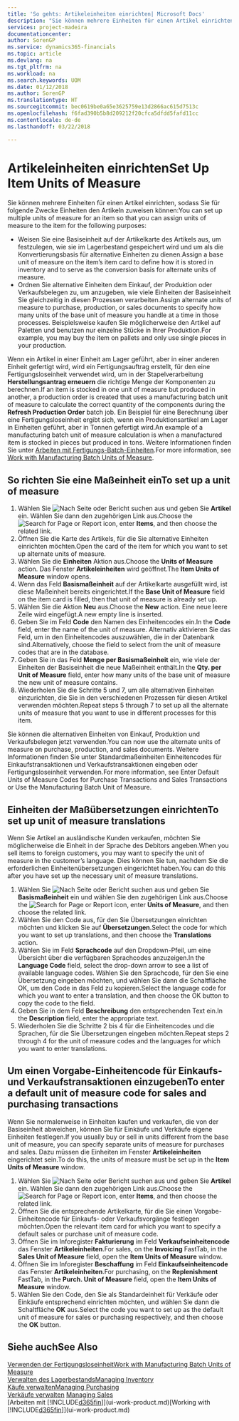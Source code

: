 ```yaml
---
title: 'So gehts: Artikeleinheiten einrichten| Microsoft Docs'
description: "Sie können mehrere Einheiten für einen Artikel einrichten, sodass Sie für Einheiten den Artikeln zuweisen können."
services: project-madeira
documentationcenter: 
author: SorenGP
ms.service: dynamics365-financials
ms.topic: article
ms.devlang: na
ms.tgt_pltfrm: na
ms.workload: na
ms.search.keywords: UOM
ms.date: 01/12/2018
ms.author: SorenGP
ms.translationtype: HT
ms.sourcegitcommit: bec0619be0a65e3625759e13d2866ac615d7513c
ms.openlocfilehash: f6fad390b5b8d209212f20cfca5dfdd5fafd11cc
ms.contentlocale: de-de
ms.lasthandoff: 03/22/2018

---
```

# <a name="set-up-item-units-of-measure"></a><span data-ttu-id="3cb4c-103">Artikeleinheiten einrichten</span><span class="sxs-lookup"><span data-stu-id="3cb4c-103">Set Up Item Units of Measure</span></span>
<span data-ttu-id="3cb4c-104">Sie können mehrere Einheiten für einen Artikel einrichten, sodass Sie für folgende Zwecke Einheiten den Artikeln zuweisen können:</span><span class="sxs-lookup"><span data-stu-id="3cb4c-104">You can set up multiple units of measure for an item so that you can assign units of measure to the item for the following purposes:</span></span>

- <span data-ttu-id="3cb4c-105">Weisen Sie eine Basiseinheit auf der Artikelkarte des Artikels aus, um festzulegen, wie sie im Lagerbestand gespeichert wird und um als die Konvertierungsbasis für alternative Einheiten zu dienen.</span><span class="sxs-lookup"><span data-stu-id="3cb4c-105">Assign a base unit of measure on the item’s item card to define how it is stored in inventory and to serve as the conversion basis for alternate units of measure.</span></span>
- <span data-ttu-id="3cb4c-106">Ordnen Sie alternative Einheiten dem Einkauf, der Produktion oder Verkaufsbelegen zu, um anzugeben, wie viele Einheiten der Basiseinheit Sie gleichzeitig in diesen Prozessen verarbeiten.</span><span class="sxs-lookup"><span data-stu-id="3cb4c-106">Assign alternate units of measure to purchase, production, or sales documents to specify how many units of the base unit of measure you handle at a time in those processes.</span></span> <span data-ttu-id="3cb4c-107">Beispielsweise kaufen Sie möglicherweise den Artikel auf Paletten und benutzen nur einzelne Stücke in Ihrer Produktion.</span><span class="sxs-lookup"><span data-stu-id="3cb4c-107">For example, you may buy the item on pallets and only use single pieces in your production.</span></span>

<span data-ttu-id="3cb4c-108">Wenn ein Artikel in einer Einheit am Lager geführt, aber in einer anderen Einheit gefertigt wird, wird ein Fertigungsauftrag erstellt, für den eine Fertigungsloseinheit verwendet wird, um in der Stapelverarbeitung **Herstellungsantrag erneuern** die richtige Menge der Komponenten zu berechnen.</span><span class="sxs-lookup"><span data-stu-id="3cb4c-108">If an item is stocked in one unit of measure but produced in another, a production order is created that uses a manufacturing batch unit of measure to calculate the correct quantity of the components during the **Refresh Production Order** batch job.</span></span> <span data-ttu-id="3cb4c-109">Ein Beispiel für eine Berechnung über eine Fertigungsloseinheit ergibt sich, wenn ein Produktionsartikel am Lager in Einheiten geführt, aber in Tonnen gefertigt wird.</span><span class="sxs-lookup"><span data-stu-id="3cb4c-109">An example of a manufacturing batch unit of measure calculation is when a manufactured item is stocked in pieces but produced in tons.</span></span> <span data-ttu-id="3cb4c-110">Weitere Informationen finden Sie unter [Arbeiten mit Fertigungs-Batch-Einheiten](production-how-to-use-the-manufacturing-batch-unit-of-measure.md).</span><span class="sxs-lookup"><span data-stu-id="3cb4c-110">For more information, see [Work with Manufacturing Batch Units of Measure](production-how-to-use-the-manufacturing-batch-unit-of-measure.md).</span></span>

## <a name="to-set-up-a-unit-of-measure"></a><span data-ttu-id="3cb4c-111">So richten Sie eine Maßeinheit ein</span><span class="sxs-lookup"><span data-stu-id="3cb4c-111">To set up a unit of measure</span></span>
1. <span data-ttu-id="3cb4c-112">Wählen Sie ![Nach Seite oder Bericht suchen](media/ui-search/search_small.png "Symbol nach Seite oder Bericht suchen") aus und geben Sie **Artikel** ein. Wählen Sie dann den zugehörigen Link aus.</span><span class="sxs-lookup"><span data-stu-id="3cb4c-112">Choose the ![Search for Page or Report](media/ui-search/search_small.png "Search for Page or Report icon") icon, enter **Items**, and then choose the related link.</span></span>
2. <span data-ttu-id="3cb4c-113">Öffnen Sie die Karte des Artikels, für die Sie alternative Einheiten einrichten möchten.</span><span class="sxs-lookup"><span data-stu-id="3cb4c-113">Open the card of the item for which you want to set up alternate units of measure.</span></span>
3. <span data-ttu-id="3cb4c-114">Wählen Sie die **Einheiten** Aktion aus.</span><span class="sxs-lookup"><span data-stu-id="3cb4c-114">Choose the **Units of Measure** action.</span></span> <span data-ttu-id="3cb4c-115">Das Fenster **Artikeleinheiten** wird geöffnet.</span><span class="sxs-lookup"><span data-stu-id="3cb4c-115">The **Item Units of Measure** window opens.</span></span>
4. <span data-ttu-id="3cb4c-116">Wenn das Feld **Basismaßeinheit** auf der Artikelkarte ausgefüllt wird, ist diese Maßeinheit bereits eingerichtet.</span><span class="sxs-lookup"><span data-stu-id="3cb4c-116">If the **Base Unit of Measure** field on the item card is filled, then that unit of measure is already set up.</span></span>
5. <span data-ttu-id="3cb4c-117">Wählen Sie die Aktion **Neu** aus.</span><span class="sxs-lookup"><span data-stu-id="3cb4c-117">Choose the **New** action.</span></span> <span data-ttu-id="3cb4c-118">Eine neue leere Zeile wird eingefügt.</span><span class="sxs-lookup"><span data-stu-id="3cb4c-118">A new empty line is inserted.</span></span>
6. <span data-ttu-id="3cb4c-119">Geben Sie im Feld **Code** den Namen des Einheitencodes ein.</span><span class="sxs-lookup"><span data-stu-id="3cb4c-119">In the **Code** field, enter the name of the unit of measure.</span></span> <span data-ttu-id="3cb4c-120">Alternativ aktivieren Sie das Feld, um in den Einheitencodes auszuwählen, die in der Datenbank sind.</span><span class="sxs-lookup"><span data-stu-id="3cb4c-120">Alternatively, choose the field to select from the unit of measure codes that are in the database.</span></span>
7. <span data-ttu-id="3cb4c-121">Geben Sie in das Feld **Menge per Basismaßeinheit** ein, wie viele der Einheiten der Basiseinheit die neue Maßeinheit enthält.</span><span class="sxs-lookup"><span data-stu-id="3cb4c-121">In the **Qty. per Unit of Measure** field, enter how many units of the base unit of measure the new unit of measure contains.</span></span>
8. <span data-ttu-id="3cb4c-122">Wiederholen Sie die Schritte 5 und 7, um alle alternativen Einheiten einzurichten, die Sie in den verschiedenen Prozessen für diesen Artikel verwenden möchten.</span><span class="sxs-lookup"><span data-stu-id="3cb4c-122">Repeat steps 5 through 7 to set up all the alternate units of measure that you want to use in different processes for this item.</span></span>

<span data-ttu-id="3cb4c-123">Sie können die alternativen Einheiten von Einkauf, Produktion und Verkaufsbelegen jetzt verwenden.</span><span class="sxs-lookup"><span data-stu-id="3cb4c-123">You can now use the alternate units of measure on purchase, production, and sales documents.</span></span> <span data-ttu-id="3cb4c-124">Weitere Informationen finden Sie unter Standardmaßeinheiten Einheitencodes für Einkaufstransaktionen und Verkaufstransaktionen eingeben oder Fertigungsloseinheit verwenden.</span><span class="sxs-lookup"><span data-stu-id="3cb4c-124">For more information, see Enter Default Units of Measure Codes for Purchase Transactions and Sales Transactions or Use the Manufacturing Batch Unit of Measure.</span></span>

## <a name="to-set-up-unit-of-measure-translations"></a><span data-ttu-id="3cb4c-125">Einheiten der Maßübersetzungen einrichten</span><span class="sxs-lookup"><span data-stu-id="3cb4c-125">To set up unit of measure translations</span></span>
<span data-ttu-id="3cb4c-126">Wenn Sie Artikel an ausländische Kunden verkaufen, möchten Sie möglicherweise die Einheit in der Sprache des Debitors angeben.</span><span class="sxs-lookup"><span data-stu-id="3cb4c-126">When you sell items to foreign customers, you may want to specify the unit of measure in the customer’s language.</span></span> <span data-ttu-id="3cb4c-127">Dies können Sie tun, nachdem Sie die erforderlichen Einheitenübersetzungen eingerichtet haben.</span><span class="sxs-lookup"><span data-stu-id="3cb4c-127">You can do this after you have set up the necessary unit of measure translations.</span></span>

1. <span data-ttu-id="3cb4c-128">Wählen Sie ![Nach Seite oder Bericht suchen](media/ui-search/search_small.png "Symbol nach Seite oder Bericht suchen") aus und geben Sie **Basismaßeinheit** ein und wählen Sie den zugehörigen Link aus.</span><span class="sxs-lookup"><span data-stu-id="3cb4c-128">Choose the ![Search for Page or Report](media/ui-search/search_small.png "Search for Page or Report icon") icon, enter **Units of Measure**, and then choose the related link.</span></span>
2. <span data-ttu-id="3cb4c-129">Wählen Sie den Code aus, für den Sie Übersetzungen einrichten möchten und klicken Sie auf **Übersetzungen**.</span><span class="sxs-lookup"><span data-stu-id="3cb4c-129">Select the code for which you want to set up translations, and then choose the **Translations** action.</span></span>
3. <span data-ttu-id="3cb4c-130">Wählen Sie im Feld **Sprachcode** auf den Dropdown-Pfeil, um eine Übersicht über die verfügbaren Sprachcodes anzuzeigen.</span><span class="sxs-lookup"><span data-stu-id="3cb4c-130">In the **Language Code** field, select the drop-down arrow to see a list of available language codes.</span></span> <span data-ttu-id="3cb4c-131">Wählen Sie den Sprachcode, für den Sie eine Übersetzung eingeben möchten, und wählen Sie dann die Schaltfläche OK, um den Code in das Feld zu kopieren.</span><span class="sxs-lookup"><span data-stu-id="3cb4c-131">Select the language code for which you want to enter a translation, and then choose the OK button to copy the code to the field.</span></span>
4. <span data-ttu-id="3cb4c-132">Geben Sie in dem Feld **Beschreibung** den entsprechenden Text ein.</span><span class="sxs-lookup"><span data-stu-id="3cb4c-132">In the **Description** field, enter the appropriate text.</span></span>
5. <span data-ttu-id="3cb4c-133">Wiederholen Sie die Schritte 2 bis 4 für die Einheitencodes und die Sprachen, für die Sie Übersetzungen eingeben möchten.</span><span class="sxs-lookup"><span data-stu-id="3cb4c-133">Repeat steps 2 through 4 for the unit of measure codes and the languages for which you want to enter translations.</span></span>

## <a name="to-enter-a-default-unit-of-measure-code-for-sales-and-purchasing-transactions"></a><span data-ttu-id="3cb4c-134">Um einen Vorgabe-Einheitencode für Einkaufs- und Verkaufstransaktionen einzugeben</span><span class="sxs-lookup"><span data-stu-id="3cb4c-134">To enter a default unit of measure code for sales and purchasing transactions</span></span>
<span data-ttu-id="3cb4c-135">Wenn Sie normalerweise in Einheiten kaufen und verkaufen, die von der Basiseinheit abweichen, können Sie für Einkäufe und Verkäufe eigene Einheiten festlegen.</span><span class="sxs-lookup"><span data-stu-id="3cb4c-135">If you usually buy or sell in units different from the base unit of measure, you can specify separate units of measure for purchases and sales.</span></span> <span data-ttu-id="3cb4c-136">Dazu müssen die Einheiten im Fenster **Artikeleinheiten** eingerichtet sein.</span><span class="sxs-lookup"><span data-stu-id="3cb4c-136">To do this, the units of measure must be set up in the **Item Units of Measure** window.</span></span>

1. <span data-ttu-id="3cb4c-137">Wählen Sie ![Nach Seite oder Bericht suchen](media/ui-search/search_small.png "Symbol nach Seite oder Bericht suchen") aus und geben Sie **Artikel** ein. Wählen Sie dann den zugehörigen Link aus.</span><span class="sxs-lookup"><span data-stu-id="3cb4c-137">Choose the ![Search for Page or Report](media/ui-search/search_small.png "Search for Page or Report icon") icon, enter **Items**, and then choose the related link.</span></span>
2. <span data-ttu-id="3cb4c-138">Öffnen Sie die entsprechende Artikelkarte, für die Sie einen Vorgabe-Einheitencode für Einkaufs- oder Verkaufsvorgänge festlegen möchten.</span><span class="sxs-lookup"><span data-stu-id="3cb4c-138">Open the relevant item card for which you want to specify a default sales or purchase unit of measure code.</span></span>
3. <span data-ttu-id="3cb4c-139">Öffnen Sie im Inforegister **Fakturierung** im Feld **Verkaufseinheitencode** das Fenster **Artikeleinheiten**.</span><span class="sxs-lookup"><span data-stu-id="3cb4c-139">For sales, on the **Invoicing** FastTab, in the **Sales Unit of Measure** field, open the **Item Units of Measure** window.</span></span>
4. <span data-ttu-id="3cb4c-140">Öffnen Sie im Inforegister **Beschaffung** im Feld **Einkaufseinheitencode** das Fenster **Artikeleinheiten**.</span><span class="sxs-lookup"><span data-stu-id="3cb4c-140">For purchasing, on the **Replenishment** FastTab, in the **Purch. Unit of Measure** field, open the **Item Units of Measure** window.</span></span>
5. <span data-ttu-id="3cb4c-141">Wählen Sie den Code, den Sie als Standardeinheit für Verkäufe oder Einkäufe entsprechend einrichten möchten, und wählen Sie dann die Schaltfläche **OK** aus.</span><span class="sxs-lookup"><span data-stu-id="3cb4c-141">Select the code you want to set up as the default unit of measure for sales or purchasing respectively, and then choose the **OK** button.</span></span>

## <a name="see-also"></a><span data-ttu-id="3cb4c-142">Siehe auch</span><span class="sxs-lookup"><span data-stu-id="3cb4c-142">See Also</span></span>
[<span data-ttu-id="3cb4c-143">Verwenden der Fertigungsloseinheit</span><span class="sxs-lookup"><span data-stu-id="3cb4c-143">Work with Manufacturing Batch Units of Measure</span></span>](production-how-to-use-the-manufacturing-batch-unit-of-measure.md)  
[<span data-ttu-id="3cb4c-144">Verwalten des Lagerbestands</span><span class="sxs-lookup"><span data-stu-id="3cb4c-144">Managing Inventory</span></span>](inventory-manage-inventory.md)  
[<span data-ttu-id="3cb4c-145">Käufe verwalten</span><span class="sxs-lookup"><span data-stu-id="3cb4c-145">Managing Purchasing</span></span>](purchasing-manage-purchasing.md)  
<span data-ttu-id="3cb4c-146">[Verkäufe verwalten](sales-manage-sales.md)  </span><span class="sxs-lookup"><span data-stu-id="3cb4c-146">[Managing Sales](sales-manage-sales.md)  </span></span>  
<span data-ttu-id="3cb4c-147">[Arbeiten mit [!INCLUDE[d365fin](includes/d365fin_md.md)]](ui-work-product.md)</span><span class="sxs-lookup"><span data-stu-id="3cb4c-147">[Working with [!INCLUDE[d365fin](includes/d365fin_md.md)]](ui-work-product.md)</span></span>

